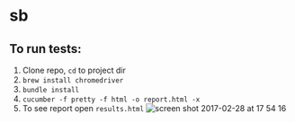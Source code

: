 # sb

## To run tests:
1. Clone repo, ```cd``` to project dir
2. ```brew install chromedriver```
3. ```bundle install```
4. ```cucumber -f pretty -f html -o report.html -x```
5. To see report open ```results.html```
![screen shot 2017-02-28 at 17 54 16](https://cloud.githubusercontent.com/assets/3316019/23412768/58c25d1c-fddf-11e6-95c6-49a131d31da6.png)
